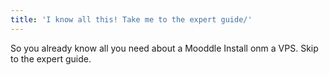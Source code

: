 ```yaml
---
title: 'I know all this! Take me to the expert guide/'
---
```


So you already know all you need about a Mooddle Install onm a VPS. Skip to the expert guide.